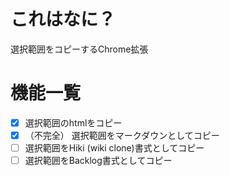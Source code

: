 # これはなに？
選択範囲をコピーするChrome拡張

# 機能一覧
* [x] 選択範囲のhtmlをコピー
* [x] （不完全） 選択範囲をマークダウンとしてコピー
* [ ] 選択範囲をHiki (wiki clone)書式としてコピー
* [ ] 選択範囲をBacklog書式としてコピー
